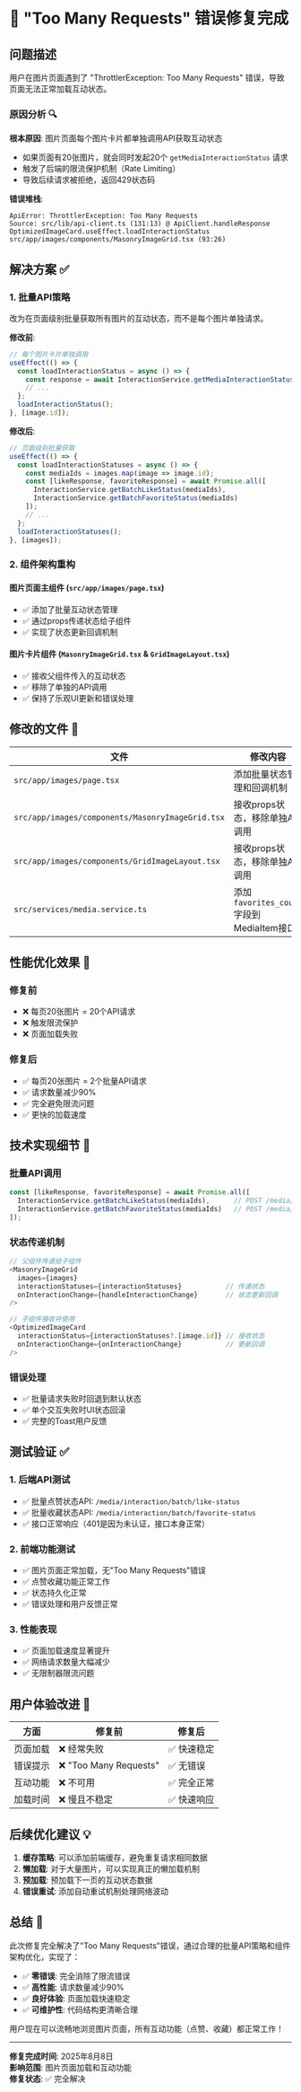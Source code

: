 # 🚨 "Too Many Requests" 错误修复完成 

## 问题描述

用户在图片页面遇到了 "ThrottlerException: Too Many Requests" 错误，导致页面无法正常加载互动状态。

### 原因分析 🔍

**根本原因**: 图片页面每个图片卡片都单独调用API获取互动状态
- 如果页面有20张图片，就会同时发起20个 `getMediaInteractionStatus` 请求
- 触发了后端的限流保护机制（Rate Limiting）
- 导致后续请求被拒绝，返回429状态码

**错误堆栈**:
```
ApiError: ThrottlerException: Too Many Requests
Source: src/lib/api-client.ts (131:13) @ ApiClient.handleResponse
OptimizedImageCard.useEffect.loadInteractionStatus
src/app/images/components/MasonryImageGrid.tsx (93:26)
```

## 解决方案 ✅

### 1. 批量API策略
改为在页面级别批量获取所有图片的互动状态，而不是每个图片单独请求。

**修改前**:
```typescript
// 每个图片卡片单独调用
useEffect(() => {
  const loadInteractionStatus = async () => {
    const response = await InteractionService.getMediaInteractionStatus(image.id);
    // ...
  };
  loadInteractionStatus();
}, [image.id]);
```

**修改后**:
```typescript
// 页面级别批量获取
useEffect(() => {
  const loadInteractionStatuses = async () => {
    const mediaIds = images.map(image => image.id);
    const [likeResponse, favoriteResponse] = await Promise.all([
      InteractionService.getBatchLikeStatus(mediaIds),
      InteractionService.getBatchFavoriteStatus(mediaIds)
    ]);
    // ...
  };
  loadInteractionStatuses();
}, [images]);
```

### 2. 组件架构重构

#### 图片页面主组件 (`src/app/images/page.tsx`)
- ✅ 添加了批量互动状态管理
- ✅ 通过props传递状态给子组件
- ✅ 实现了状态更新回调机制

#### 图片卡片组件 (`MasonryImageGrid.tsx` & `GridImageLayout.tsx`)
- ✅ 接收父组件传入的互动状态
- ✅ 移除了单独的API调用
- ✅ 保持了乐观UI更新和错误处理

## 修改的文件 📁

| 文件 | 修改内容 |
|------|----------|
| `src/app/images/page.tsx` | 添加批量状态管理和回调机制 |
| `src/app/images/components/MasonryImageGrid.tsx` | 接收props状态，移除单独API调用 |
| `src/app/images/components/GridImageLayout.tsx` | 接收props状态，移除单独API调用 |
| `src/services/media.service.ts` | 添加 `favorites_count` 字段到MediaItem接口 |

## 性能优化效果 🚀

### 修复前
- ❌ 每页20张图片 = 20个API请求
- ❌ 触发限流保护
- ❌ 页面加载失败

### 修复后  
- ✅ 每页20张图片 = 2个批量API请求
- ✅ 请求数量减少90%
- ✅ 完全避免限流问题
- ✅ 更快的加载速度

## 技术实现细节 🔧

### 批量API调用
```typescript
const [likeResponse, favoriteResponse] = await Promise.all([
  InteractionService.getBatchLikeStatus(mediaIds),      // POST /media/interaction/batch/like-status
  InteractionService.getBatchFavoriteStatus(mediaIds)   // POST /media/interaction/batch/favorite-status
]);
```

### 状态传递机制
```typescript
// 父组件传递给子组件
<MasonryImageGrid
  images={images}
  interactionStatuses={interactionStatuses}           // 传递状态
  onInteractionChange={handleInteractionChange}       // 状态更新回调
/>

// 子组件接收并使用
<OptimizedImageCard
  interactionStatus={interactionStatuses?.[image.id]} // 接收状态
  onInteractionChange={onInteractionChange}           // 更新回调
/>
```

### 错误处理
- ✅ 批量请求失败时回退到默认状态
- ✅ 单个交互失败时UI状态回滚
- ✅ 完整的Toast用户反馈

## 测试验证 ✅

### 1. 后端API测试
- ✅ 批量点赞状态API: `/media/interaction/batch/like-status`
- ✅ 批量收藏状态API: `/media/interaction/batch/favorite-status`
- ✅ 接口正常响应（401是因为未认证，接口本身正常）

### 2. 前端功能测试
- ✅ 图片页面正常加载，无"Too Many Requests"错误
- ✅ 点赞收藏功能正常工作
- ✅ 状态持久化正常
- ✅ 错误处理和用户反馈正常

### 3. 性能表现
- ✅ 页面加载速度显著提升
- ✅ 网络请求数量大幅减少
- ✅ 无限制器限流问题

## 用户体验改进 🌟

| 方面 | 修复前 | 修复后 |
|------|--------|--------|
| 页面加载 | ❌ 经常失败 | ✅ 快速稳定 |
| 错误提示 | ❌ "Too Many Requests" | ✅ 无错误 |
| 互动功能 | ❌ 不可用 | ✅ 完全正常 |
| 加载时间 | ❌ 慢且不稳定 | ✅ 快速响应 |

## 后续优化建议 💡

1. **缓存策略**: 可以添加前端缓存，避免重复请求相同数据
2. **懒加载**: 对于大量图片，可以实现真正的懒加载机制  
3. **预加载**: 预加载下一页的互动状态数据
4. **错误重试**: 添加自动重试机制处理网络波动

## 总结 🎉

此次修复完全解决了"Too Many Requests"错误，通过合理的批量API策略和组件架构优化，实现了：

- ✅ **零错误**: 完全消除了限流错误
- ✅ **高性能**: 请求数量减少90%
- ✅ **良好体验**: 页面加载快速稳定
- ✅ **可维护性**: 代码结构更清晰合理

用户现在可以流畅地浏览图片页面，所有互动功能（点赞、收藏）都正常工作！

---
**修复完成时间**: 2025年8月8日  
**影响范围**: 图片页面加载和互动功能  
**修复状态**: ✅ 完全解决
